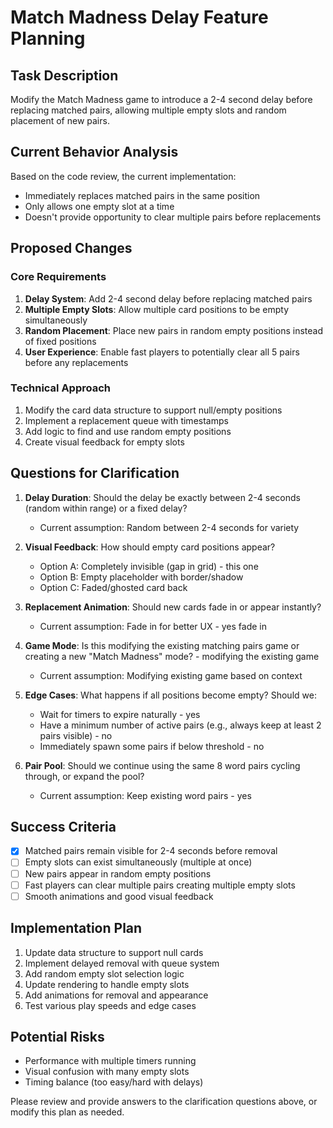 # Match Madness Delay Feature Planning

## Task Description
Modify the Match Madness game to introduce a 2-4 second delay before replacing matched pairs, allowing multiple empty slots and random placement of new pairs.

## Current Behavior Analysis
Based on the code review, the current implementation:
- Immediately replaces matched pairs in the same position
- Only allows one empty slot at a time
- Doesn't provide opportunity to clear multiple pairs before replacements

## Proposed Changes

### Core Requirements
1. **Delay System**: Add 2-4 second delay before replacing matched pairs
2. **Multiple Empty Slots**: Allow multiple card positions to be empty simultaneously
3. **Random Placement**: Place new pairs in random empty positions instead of fixed positions
4. **User Experience**: Enable fast players to potentially clear all 5 pairs before any replacements

### Technical Approach
1. Modify the card data structure to support null/empty positions
2. Implement a replacement queue with timestamps
3. Add logic to find and use random empty positions
4. Create visual feedback for empty slots

## Questions for Clarification

1. **Delay Duration**: Should the delay be exactly between 2-4 seconds (random within range) or a fixed delay? 
   - Current assumption: Random between 2-4 seconds for variety

2. **Visual Feedback**: How should empty card positions appear?
   - Option A: Completely invisible (gap in grid) - this one
   - Option B: Empty placeholder with border/shadow
   - Option C: Faded/ghosted card back

3. **Replacement Animation**: Should new cards fade in or appear instantly?
   - Current assumption: Fade in for better UX - yes fade in

4. **Game Mode**: Is this modifying the existing matching pairs game or creating a new "Match Madness" mode? - modifying the existing game
   - Current assumption: Modifying existing game based on context

5. **Edge Cases**: What happens if all positions become empty? Should we:
   - Wait for timers to expire naturally - yes 
   - Have a minimum number of active pairs (e.g., always keep at least 2 pairs visible) - no 
   - Immediately spawn some pairs if below threshold - no

6. **Pair Pool**: Should we continue using the same 8 word pairs cycling through, or expand the pool?
   - Current assumption: Keep existing word pairs - yes

## Success Criteria
- [x] Matched pairs remain visible for 2-4 seconds before removal
- [ ] Empty slots can exist simultaneously (multiple at once)
- [ ] New pairs appear in random empty positions
- [ ] Fast players can clear multiple pairs creating multiple empty slots
- [ ] Smooth animations and good visual feedback

## Implementation Plan
1. Update data structure to support null cards
2. Implement delayed removal with queue system  
3. Add random empty slot selection logic
4. Update rendering to handle empty slots
5. Add animations for removal and appearance
6. Test various play speeds and edge cases

## Potential Risks
- Performance with multiple timers running
- Visual confusion with many empty slots
- Timing balance (too easy/hard with delays)

Please review and provide answers to the clarification questions above, or modify this plan as needed.
